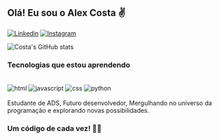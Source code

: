 
## Olá! Eu sou o Alex Costa ✌️

[![Linkedin](https://img.shields.io/badge/LinkedIn-0077B5?style=for-the-badge&logo=linkedin&logoColor=white)](www.linkedin.com/in/aleex-costa)
[![Instagram](https://img.shields.io/badge/Instagram-E4405F?style=for-the-badge&logo=instagram&logoColor=white)](www.instagram.com/alxcostta)



![Costa's GitHub stats](https://github-readme-stats.vercel.app/api?username=Alxcostta&theme=dark&show_icons=true)

### Tecnologias que estou aprendendo

<div style="display: inline_block"><br/>
    <img align="center" alt="html" src="https://img.shields.io/badge/HTML-239120?style=for-the-badge&logo=html5&logoColor=white"/>
     <img align="center" alt="javascript" src="https://img.shields.io/badge/JavaScript-F7DF1E?style=for-the-badge&logo=javascript&logoColor=black"/>
     <img align="center" alt="css" src="https://img.shields.io/badge/CSS-239120?&style=for-the-badge&logo=css3&logoColor=white"/>
     <img align="center" alt="python" src="https://img.shields.io/badge/Python-14354C?style=for-the-badge&logo=python&logoColor=white"/>
</div>
<br/>
Estudante de ADS, Futuro desenvolvedor, Mergulhando no universo da programação e explorando novas possibilidades.</p>

### Um código de cada vez! 👨‍💻
